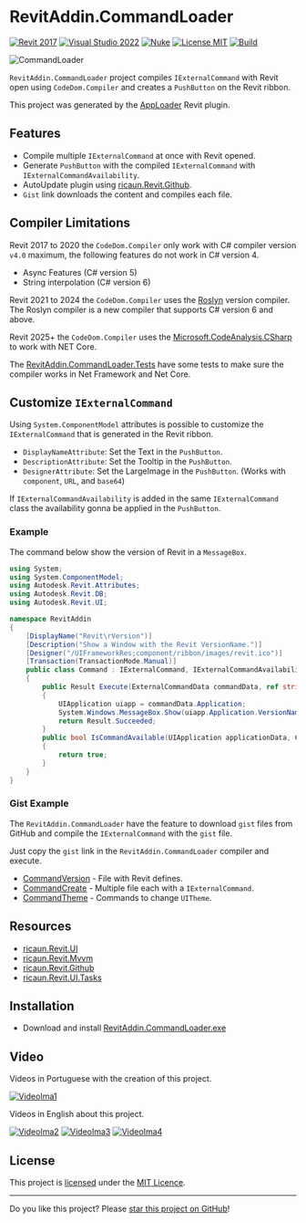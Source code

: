 # RevitAddin.CommandLoader

[![Revit 2017](https://img.shields.io/badge/Revit-2017+-blue.svg)](../..)
[![Visual Studio 2022](https://img.shields.io/badge/Visual%20Studio-2022-blue)](../..)
[![Nuke](https://img.shields.io/badge/Nuke-Build-blue)](https://nuke.build/)
[![License MIT](https://img.shields.io/badge/License-MIT-blue.svg)](LICENSE)
[![Build](../../actions/workflows/Build.yml/badge.svg)](../../actions)

![CommandLoader](https://github.com/ricaun-io/RevitAddin.CommandLoader/assets/12437519/f54aadb6-5df7-4586-ad08-d4b9e85524d7)

`RevitAddin.CommandLoader` project compiles `IExternalCommand` with Revit open using `CodeDom.Compiler` and creates a `PushButton` on the Revit ribbon.

This project was generated by the [AppLoader](https://ricaun.com/apploader/) Revit plugin.

## Features

* Compile multiple `IExternalCommand` at once with Revit opened.
* Generate `PushButton` with the compiled `IExternalCommand` with `IExternalCommandAvailability`.
* AutoUpdate plugin using [ricaun.Revit.Github](https://github.com/ricaun-io/ricaun.Revit.Github).
* `Gist` link downloads the content and compiles each file.

## Compiler Limitations

Revit 2017 to 2020 the `CodeDom.Compiler` only work with C# compiler version `v4.0` maximum, the following features do not work in C# version 4.
* Async Features (C# version 5)
* String interpolation (C# version 6)

Revit 2021 to 2024 the `CodeDom.Compiler` uses the [Roslyn](https://github.com/aspnet/RoslynCodeDomProvider) version compiler. The Roslyn compiler is a new compiler that supports C# version 6 and above.

Revit 2025+ the `CodeDom.Compiler` uses the [Microsoft.CodeAnalysis.CSharp](https://www.nuget.org/packages/Microsoft.CodeAnalysis.CSharp/) to work with NET Core.

The [RevitAddin.CommandLoader.Tests](RevitAddin.CommandLoader.Tests) have some tests to make sure the compiler works in Net Framework and Net Core.

## Customize `IExternalCommand`

Using `System.ComponentModel` attributes is possible to customize the `IExternalCommand` that is generated in the Revit ribbon.

* `DisplayNameAttribute`: Set the Text in the `PushButton`.
* `DescriptionAttribute`: Set the Tooltip in the `PushButton`.
* `DesignerAttribute`: Set the LargeImage in the `PushButton`. (Works with `component`, `URL`, and `base64`)

If `IExternalCommandAvailability` is added in the same `IExternalCommand` class the availability gonna be applied in the `PushButton`.

### Example

The command below show the version of Revit in a `MessageBox`.

```c#
using System;
using System.ComponentModel;
using Autodesk.Revit.Attributes;
using Autodesk.Revit.DB;
using Autodesk.Revit.UI;

namespace RevitAddin
{
    [DisplayName("Revit\rVersion")]
    [Description("Show a Window with the Revit VersionName.")]
    [Designer("/UIFrameworkRes;component/ribbon/images/revit.ico")]
    [Transaction(TransactionMode.Manual)]
    public class Command : IExternalCommand, IExternalCommandAvailability
    {
        public Result Execute(ExternalCommandData commandData, ref string message, ElementSet elementSet)
        {
            UIApplication uiapp = commandData.Application;
            System.Windows.MessageBox.Show(uiapp.Application.VersionName);
            return Result.Succeeded;
        }
        public bool IsCommandAvailable(UIApplication applicationData, CategorySet selectedCategories)
        {
            return true;
        }
    }
}
```

### Gist Example

The `RevitAddin.CommandLoader` have the feature to download `gist` files from GitHub and compile the `IExternalCommand` with the `gist` file.

Just copy the `gist` link in the `RevitAddin.CommandLoader` compiler and execute. 

* [CommandVersion](https://gist.github.com/ricaun/200a576c3baa45cba034ceedac1e708e) - File with Revit defines.
* [CommandCreate](https://gist.github.com/ricaun/4f62b8650d29f1ff837e7e77f9e8b552) - Multiple file each with a `IExternalCommand`.
* [CommandTheme](https://gist.github.com/ricaun/86334ff6560e3e8c4671148c5c995b39) - Commands to change `UITheme`.

## Resources

* [ricaun.Revit.UI](https://github.com/ricaun-io/ricaun.Revit.UI)
* [ricaun.Revit.Mvvm](https://github.com/ricaun-io/ricaun.Revit.Mvvm)
* [ricaun.Revit.Github](https://github.com/ricaun-io/ricaun.Revit.Github)
* [ricaun.Revit.UI.Tasks](https://github.com/ricaun-io/ricaun.Revit.UI.Tasks)

## Installation

* Download and install [RevitAddin.CommandLoader.exe](../../releases/latest/download/RevitAddin.CommandLoader.zip)

## Video

Videos in Portuguese with the creation of this project.

[![VideoIma1]][Video1]

Videos in English about this project.

[![VideoIma2]][Video2] [![VideoIma3]][Video3] [![VideoIma4]][Video4]

## License

This project is [licensed](LICENSE) under the [MIT Licence](https://en.wikipedia.org/wiki/MIT_License).

---

Do you like this project? Please [star this project on GitHub](../../stargazers)!

[Video1]: https://youtu.be/4oVJWDRhrRs
[VideoIma1]: https://img.youtube.com/vi/4oVJWDRhrRs/mqdefault.jpg

[Video2]: https://youtu.be/hI21lxm4EVU
[VideoIma2]: https://img.youtube.com/vi/hI21lxm4EVU/mqdefault.jpg
[Video3]: https://youtu.be/cOu7vjZnyXc
[VideoIma3]: https://img.youtube.com/vi/cOu7vjZnyXc/mqdefault.jpg
[Video4]: https://youtu.be/y2GkFXoFwow
[VideoIma4]: https://img.youtube.com/vi/y2GkFXoFwow/mqdefault.jpg

